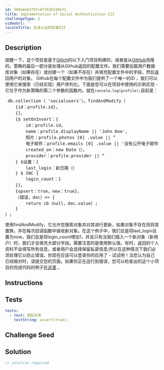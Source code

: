 ```yaml
---
id: 589a8eb3f9fc0f352b528e72
title: Implementation of Social Authentication III
challengeType: 2
videoUrl: ''
localeTitle: 社会认证的实施III
---
```


## Description
<section id="description">提醒一下，这个项目是基于<a href="https://glitch.com/#!/import/github/freeCodeCamp/boilerplate-socialauth/">Glitch</a>的以下入门项目构建的，或者是从<a href="https://github.com/freeCodeCamp/boilerplate-socialauth/">GitHub</a>克隆的。策略的最后一部分是处理从Github返回的配置文件。我们需要加载用户数据库对象（如果存在）或创建一个（如果不存在）并填充配置文件中的字段，然后返回用户的对象。 Github在每个配置文件中为我们提供了一个唯一的<em>ID</em> ，我们可以使用它来搜索（已经实现）用户序列化。下面是您可以在项目中使用的示例实现 - 它位于作为新策略的第二个参数的函数内，就在<code>console.log(profile);</code>目前是： <pre> db.collection（ &#39;socialusers&#39;）。findAndModify（
    {id：profile.id}，
    {}，
    {$ setOnInsert：{
        id：profile.id，
        name：profile.displayName || &#39;John Doe&#39;，
        照片：profile.photos [0] .value || ”
        电子邮件：profile.emails [0] .value || &#39;没有公开电子邮件&#39;，
        created_on：new Date（），
        provider：profile.provider || “
    } $设置：{
        last_login：新日期（）
    } $ INC {
        login_count：1
    }}，
    {upsert：true，new：true}，
    （错误，doc）=&gt; {
        return cb（null，doc.value）;
    }
）; </pre>使用findAndModify，它允许您搜索对象并对其进行更新，如果对象不存在则将其置换，并在每次回调函数中接收新对象。在这个例子中，我们总是将last_login设置为now，我们总是将login_count增加1，并且只有当我们插入一个新对象（新用户）时，我们才会填充大部分字段。需要注意的是使用默认值。有时，返回的个人资料不会填写所有信息，或者用户会选择保留私密信息;所以在这种情况下我们必须处理它以防止错误。你现在应该可以登录你的应用了 - 试试吧！当您认为自己已经做对时，请提交您的页面。如果你正在运行到错误，您可以检查出的这个小项目的完成代码的例子<a href="https://glitch.com/#!/project/guttural-birch">在这里</a> 。 </section>

## Instructions
<section id="instructions">
</section>

## Tests
<section id='tests'>

```yml
tests:
  - text: 測試文本
    testString: assert(true);

```

</section>

## Challenge Seed
<section id='challengeSeed'>

</section>

## Solution
<section id='solution'>

```js
// solution required
```
</section>
